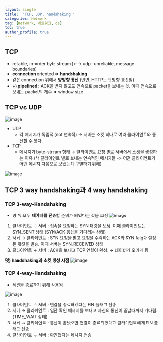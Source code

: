 ```yaml
---
layout: single
title:  "TCP, UDP, handshaking "
categories: Network
tag: [network, 네트워크, cs]
toc: true
author_profile: true
---
```



## TCP

- reliable, in-order byte stream (←→ udp : unreliable, message boundaries)
- **connection** oriented ⇒ **handshaking**
- 같은 connection 위에서 **양방향 통신** (반면, HTTP는 단방향 통신임)
- +) **pipelined** : ACK을 받지 않고도 연속으로 packet을 보내는 것. 이때 연속으로 보내는 packet의 개수 ⇒ window size

## TCP vs UDP

![image](https://user-images.githubusercontent.com/47748246/192450690-45ea1427-57b0-4a29-bc1e-ef3bb243311b.png)

- UDP
    - 각 메시지가 독립적 (not 연속적) → 서버는 소켓 하나로 여러 클라이언트와 통신할 수 있다. 
- TCP
    - 메시지가 byte-stream 형태 → 클라이언트 요청 별로 서버에서 소켓을 생성하는 이유 (각 클라이언트 별로 보내는 연속적인 메시지들 -> 어떤 클라이언트가 어떤 메시지 다음으로 보냈는지 구별하기 위해)

![image](https://user-images.githubusercontent.com/47748246/192450744-41e6cfaf-5655-4efc-9a03-28dc4d19b5b8.png)

## TCP 3 way handshaking과 4 way handshaking

### TCP 3-way-Handshaking

- 양 쪽 모두 **데이터를 전송**할 준비가 되었다는 것을 보장
![image](https://user-images.githubusercontent.com/47748246/209596070-e71afb8c-d61e-40e9-9348-479e889d0da4.png)

1. 클라이언트 → 서버 : 접속을 요청하는 SYN 패킷을 보냄. 이때 클라이언트는 SYN_SENT 상태 (SYN/ACK 응답을 기다리는 상태)
2. 서버 → 클라이언트 : SYN 요청을 받고 요청을 수락하는 ACK와 SYN falg가 설정된 패킷을 발송. 이때 서버는 SYN_RECEIVED 상태
3. 클라이언트 → 서버 : ACK을 보내고 TCP 연결이 완성. → 데이터가 오가게 됨

**덧) handshaking과 소켓 생성 시점**
![image](https://user-images.githubusercontent.com/47748246/209596760-6cfaab18-32f4-4ce2-b646-e59d4c171fd9.png)



### TCP 4-way-Handshaking

- 세션을 종료하기 위해 사용됨

![image](https://user-images.githubusercontent.com/47748246/192450812-909cc286-219d-4ba4-85c6-09dbd71531ff.png)

1. 클라이언트 → 서버 : 연결을 종료하겠다는 FIN 플래그 전송
2. 서버 → 클라이언트 : 일단 확인 메시지를 보내고 자신의 통신이 끝날때까지 기다림. (TIME_WAIT 상태)
3. 서버 → 클라이언트 : 통신이 끝났으면 연결이 종료되었다고 클라이언트에게 FIN 플래그 전송
4. 클라이언트 → 서버 : 확인했다는 메시지 전송
